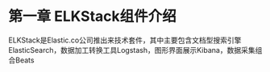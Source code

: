 # 第一章 ELKStack组件介绍
ELKStack是Elastic.co公司推出来技术套件，其中主要包含文档型搜索引擎ElasticSearch，数据加工转换工具Logstash，图形界面展示Kibana，数据采集组合Beats
